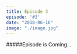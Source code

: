 ```yaml
---
title: Episode 3
episode: '#3'
date: "2018-06-16"
image: "./image.jpg"
---
```


#####Episode is Coming...

